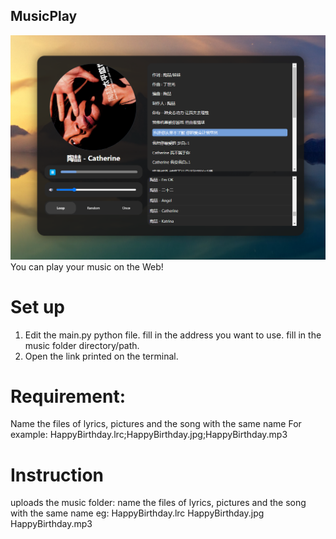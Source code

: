 ## MusicPlay
![image](https://github.com/ARRRsunny/music-player/blob/main/assets/image.png)
You can play your music on the Web!
# Set up
1. Edit the main.py python file.
  fill in the address you want to use.
  fill in the music folder directory/path.
2. Open the link printed on the terminal.
# Requirement:  
Name the files of lyrics, pictures and the song with the same name
For example:  HappyBirthday.lrc;HappyBirthday.jpg;HappyBirthday.mp3
# Instruction
uploads the music folder:
name the files of lyrics, pictures and the song with the same name
eg:  HappyBirthday.lrc HappyBirthday.jpg HappyBirthday.mp3
